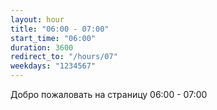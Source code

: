 ```yaml
---
layout: hour
title: "06:00 - 07:00"
start_time: "06:00"
duration: 3600
redirect_to: "/hours/07"
weekdays: "1234567"
---
```


<!-- Содержимое для отображения в 06:00 - 07:00 -->
<p>Добро пожаловать на страницу 06:00 - 07:00</p>
